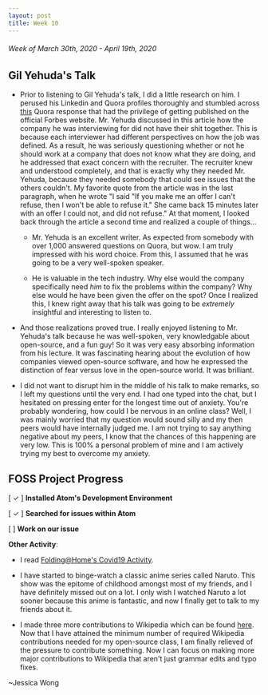 ```yaml
---
layout: post
title: Week 10
---
```


###### Week of March 30th, 2020 - April 19th, 2020 

## Gil Yehuda's Talk

- Prior to listening to Gil Yehuda's talk, I did a little research on him. I perused his Linkedin and Quora profiles thoroughly and stumbled across [this](https://www.forbes.com/sites/quora/2013/05/02/whats-the-craziest-thing-you-ever-said-at-a-job-interview-and-still-got-the-job/) Quora response that had the privilege of getting published on the official Forbes website. Mr. Yehuda discussed in this article how the company he was interviewing for did not have their shit together. This is because each interviewer had different perspectives on how the job was defined. As a result, he was seriously questioning whether or not he should work at a company that does not know what they are doing, and he addressed that exact concern with the recruiter. The recruiter knew and understood completely, and that is exactly why they needed Mr. Yehuda, because they needed somebody that could see issues that the others couldn't. My favorite quote from the article was in the last paragraph, when he wrote "I said "If you make me an offer I can't refuse, then I won't be able to refuse it." She came back 15 minutes later with an offer I could not, and did not refuse." At that moment, I looked back through the article a second time and realized a couple of things...

    - Mr. Yehuda is an excellent writer. As expected from somebody with over 1,000 answered questions on Quora, but wow. I am truly impressed with his word choice. From this, I assumed that he was going to be a very well-spoken speaker.

    - He is valuable in the tech industry. Why else would the company specifically need *him* to fix the problems within the company? Why else would he have been given the offer on the spot? Once I realized this, I knew right away that his talk was going to be *extremely* insightful and interesting to listen to.

- And those realizations proved true. I really enjoyed listening to Mr. Yehuda's talk because he was well-spoken, very knowledgable about open-source, and a fun guy! So it was very easy absorbing information from his lecture. It was fascinating hearing about the evolution of how companies viewed open-source software, and how he expressed the distinction of fear versus love in the open-source world. It was brilliant.

- I did not want to disrupt him in the middle of his talk to make remarks, so I left my questions until the very end. I had one typed into the chat, but I hesitated on pressing enter for the longest time out of anxiety. You're probably wondering, how could I be nervous in an online class? Well, I was mainly worried that my question would sound silly and my then peers would have internally judged me. I am not trying to say anything negative about my peers, I know that the chances of this happening are very low. This is 100% a personal problem of mine and I am actively trying my best to overcome my anxiety.

## FOSS Project Progress

[ ✓ ] **Installed Atom's Development Environment** 

[ ✓ ] **Searched for issues within Atom**

[ ] **Work on our issue**

**Other Activity**: 
- I read [Folding@Home's Covid19 Activity](https://foldingathome.org/covid19/).

- I have started to binge-watch a classic anime series called Naruto. This show was the epitome of childhood amongst most of my friends, and I have definitely missed out on a lot. I only wish I watched Naruto a lot sooner because this anime is fantastic, and now I finally get to talk to my friends about it.

- I made three more contributions to Wikipedia which can be found [here](https://hunter-college-ossd-spr-2020.github.io/wongjessica-weekly/contributions/). Now that I have attained the minimum number of required Wikipedia contributions needed for my open-source class, I am finally relieved of the pressure to contribute something. Now I can focus on making more major contributions to Wikipedia that aren't just grammar edits and typo fixes.

~Jessica Wong